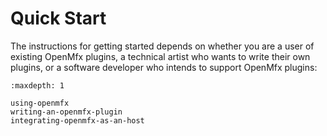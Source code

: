 Quick Start
===========

The instructions for getting started depends on whether you are a user of existing OpenMfx plugins, a technical artist who wants to write their own plugins, or a software developer who intends to support OpenMfx plugins:

```{toctree}
:maxdepth: 1

using-openmfx
writing-an-openmfx-plugin
integrating-openmfx-as-an-host
```
